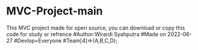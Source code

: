 # MVC-Project-main
This MVC project made for open source, you can download or copy this code for study or refrence
#Author:Wirardi Syahputra
#Made on 2022-06-27
#Devlop=Everyone
#Team[4]=>{A,B,C,D};
